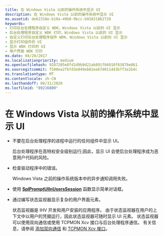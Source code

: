 ```yaml
---
title: 在 Windows Vista 以前的操作系统中显示 UI
description: 在 Windows Vista 以前的操作系统中显示 UI
ms.assetid: de62310e-b10a-49b0-9bcc-b918318b2728
keywords:
- 打印后台处理程序自定义 WDK，Windows Vista 以前的 UI 显示
- 后台处理程序自定义 WDK 打印，Windows Vista 以前的 UI 显示
- 自定义打印后台处理程序组件 WDK，Windows Vista 以前的 UI 显示
- 显示打印组件的 UI
- 显示 WDK 打印的 UI
- 用户界面 WDK 打印
ms.date: 04/20/2017
ms.localizationpriority: medium
ms.openlocfilehash: 9287205e8fd1d9b9d21ab891f04910f83878e861
ms.sourcegitcommit: f500ea2fbfd3e849eb82ee67d011443bff3e2b4c
ms.translationtype: MT
ms.contentlocale: zh-CN
ms.lasthandoff: 08/31/2020
ms.locfileid: "89216800"
---
```

# <a name="displaying-a-ui-in-operating-systems-prior-to-windows-vista"></a>在 Windows Vista 以前的操作系统中显示 UI





-   不要在后台处理程序的进程中运行的任何组件中显示 UI。

    后台处理程序在高特权安全级别运行;因此，显示 UI 会使后台处理程序成为恶意用户代码的风险。

-   检查驱动程序中的错误。

    Windows Vista 之前的操作系统版本中的异步通知调用失败。

-   使用 [**SplPromptUIInUsersSession**](/windows-hardware/drivers/ddi/winsplp/nf-winsplp-splpromptuiinuserssession) 函数显示简单对话框。

-   通过编写状态监视器显示复杂的用户界面元素。

    状态监视器是 IHV 开发和用户安装的应用程序。 由于状态监视器在用户的上下文中以用户的凭据运行，因此状态监视器可随时显示 UI 元素。 状态监视器可以使用双向通信或使用 TCPMON Xcv 接口与后台处理程序通信。 有关信息，请参阅 [添加双向通信](adding-bidirectional-communication.md) 和 [TCPMON Xcv 接口](tcpmon-xcv-interface.md)。

 

